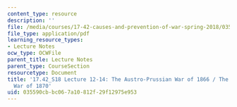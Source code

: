 ```yaml
---
content_type: resource
description: ''
file: /media/courses/17-42-causes-and-prevention-of-war-spring-2018/035590cbbc067a10812f29f12975e953_MIT17_42S18_lec12-14_Prussian.pdf
file_type: application/pdf
learning_resource_types:
- Lecture Notes
ocw_type: OCWFile
parent_title: Lecture Notes
parent_type: CourseSection
resourcetype: Document
title: '17.42_S18 Lecture 12-14: The Austro-Prussian War of 1866 / The Franco-Prussian
  War of 1870'
uid: 035590cb-bc06-7a10-812f-29f12975e953
---
```

